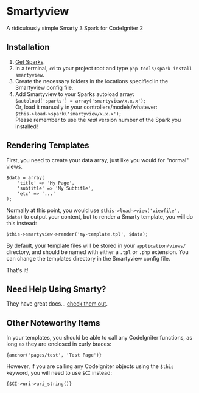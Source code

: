 # Smartyview

A ridiculously simple Smarty 3 Spark for CodeIgniter 2

## Installation

1. [Get Sparks](http://getsparks.org/install).
2. In a terminal, `cd` to your project root and type `php tools/spark install smartyview`.
3. Create the necessary folders in the locations specified in the Smartyview config file.
4. Add Smartyview to your Sparks autoload array:  
`$autoload['sparks'] = array('smartyview/x.x.x');`  
Or, load it manually in your controllers/models/whatever:  
`$this->load->spark('smartyview/x.x.x');`  
Please remember to use the *real* version number of the Spark you installed!

## Rendering Templates

First, you need to create your data array, just like you would for "normal" views.

<pre><code>$data = array(
    'title' => 'My Page',
    'subtitle' => 'My Subtitle',
    'etc' => '...'
);</code></pre>

Normally at this point, you would use `$this->load->view('viewfile', $data)` to output your content, but to render a Smarty template, you will do this instead:

`$this->smartyview->render('my-template.tpl', $data);`

By default, your template files will be stored in your `application/views/` directory, and should be named with either a `.tpl` or `.php` extension. You can change the templates directory in the Smartyview config file.

That's it!

## Need Help Using Smarty?

They have great docs... [check them out](http://www.smarty.net/docs/en/).

## Other Noteworthy Items

In your templates, you should be able to call any CodeIgniter functions, as long as they are enclosed in curly braces:

`{anchor('pages/test', 'Test Page')}`

However, if you are calling any CodeIgniter objects using the `$this` keyword, you will need to use `$CI` instead:

`{$CI->uri->uri_string()}`